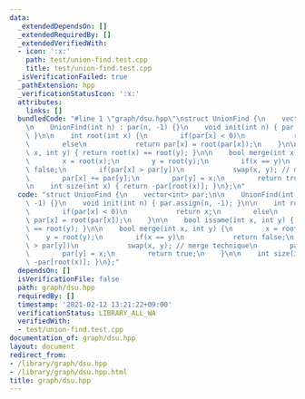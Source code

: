 ```yaml
---
data:
  _extendedDependsOn: []
  _extendedRequiredBy: []
  _extendedVerifiedWith:
  - icon: ':x:'
    path: test/union-find.test.cpp
    title: test/union-find.test.cpp
  _isVerificationFailed: true
  _pathExtension: hpp
  _verificationStatusIcon: ':x:'
  attributes:
    links: []
  bundledCode: "#line 1 \"graph/dsu.hpp\"\nstruct UnionFind {\n    vector<int> par;\n\
    \n    UnionFind(int n) : par(n, -1) {}\n    void init(int n) { par.assign(n, -1);\
    \ }\n\n    int root(int x) {\n        if(par[x] < 0)\n            return x;\n\
    \        else\n            return par[x] = root(par[x]);\n    }\n\n    bool issame(int\
    \ x, int y) { return root(x) == root(y); }\n\n    bool merge(int x, int y) {\n\
    \        x = root(x);\n        y = root(y);\n        if(x == y)\n            return\
    \ false;\n        if(par[x] > par[y])\n            swap(x, y); // merge technique\n\
    \        par[x] += par[y];\n        par[y] = x;\n        return true;\n    }\n\
    \n    int size(int x) { return -par[root(x)]; }\n};\n"
  code: "struct UnionFind {\n    vector<int> par;\n\n    UnionFind(int n) : par(n,\
    \ -1) {}\n    void init(int n) { par.assign(n, -1); }\n\n    int root(int x) {\n\
    \        if(par[x] < 0)\n            return x;\n        else\n            return\
    \ par[x] = root(par[x]);\n    }\n\n    bool issame(int x, int y) { return root(x)\
    \ == root(y); }\n\n    bool merge(int x, int y) {\n        x = root(x);\n    \
    \    y = root(y);\n        if(x == y)\n            return false;\n        if(par[x]\
    \ > par[y])\n            swap(x, y); // merge technique\n        par[x] += par[y];\n\
    \        par[y] = x;\n        return true;\n    }\n\n    int size(int x) { return\
    \ -par[root(x)]; }\n};"
  dependsOn: []
  isVerificationFile: false
  path: graph/dsu.hpp
  requiredBy: []
  timestamp: '2021-02-12 13:21:22+09:00'
  verificationStatus: LIBRARY_ALL_WA
  verifiedWith:
  - test/union-find.test.cpp
documentation_of: graph/dsu.hpp
layout: document
redirect_from:
- /library/graph/dsu.hpp
- /library/graph/dsu.hpp.html
title: graph/dsu.hpp
---
```

